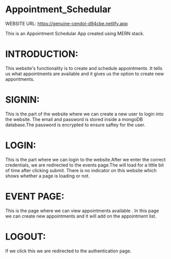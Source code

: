 ﻿# Appointment_Schedular

WEBSITE URL:
https://genuine-cendol-d94cbe.netlify.app

This is an Appointment Schedular App created using MERN stack.

# INTRODUCTION:

This website's functionality is to create and schedule appointments .It tells us what appointments are available and it gives us the option to create new appontments.

# SIGNIN:

This is the part of the website where we can create a new user to login into the website. The email and password is stored inside a mongoDB database.The password is encrypted to ensure saftey for the user.

# LOGIN:

This is the part where we can login to the website.After we enter the correct credentials, we are redirected to the events page.The will load for a little bit of time after clicking submit. There is no indicator on this website which shows whether a page is loading or not.

# EVENT PAGE:

This is the page where we can view appointments available . In this page we can create new appointments and it will add on the appointment list.

# LOGOUT:
If we click this we are redirected to the authentication page.

